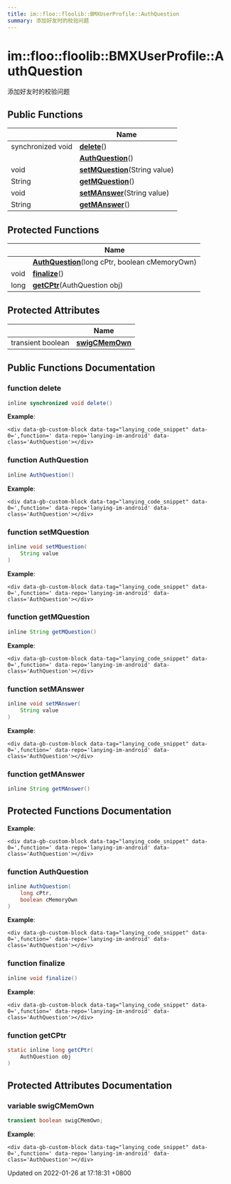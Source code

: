 ```yaml
---
title: im::floo::floolib::BMXUserProfile::AuthQuestion
summary: 添加好友时的校验问题
---
```


# im::floo::floolib::BMXUserProfile::AuthQuestion

添加好友时的校验问题

## Public Functions

|                   | Name                                                                                                                                          |
| ----------------- | --------------------------------------------------------------------------------------------------------------------------------------------- |
| synchronized void | [**delete**](classim\_1\_1floo\_1\_1floolib\_1\_1\_b\_m\_x\_user\_profile\_1\_1\_auth\_question.md#function-delete)()                         |
|                   | [**AuthQuestion**](classim\_1\_1floo\_1\_1floolib\_1\_1\_b\_m\_x\_user\_profile\_1\_1\_auth\_question.md#function-authquestion)()             |
| void              | [**setMQuestion**](classim\_1\_1floo\_1\_1floolib\_1\_1\_b\_m\_x\_user\_profile\_1\_1\_auth\_question.md#function-setmquestion)(String value) |
| String            | [**getMQuestion**](classim\_1\_1floo\_1\_1floolib\_1\_1\_b\_m\_x\_user\_profile\_1\_1\_auth\_question.md#function-getmquestion)()             |
| void              | [**setMAnswer**](classim\_1\_1floo\_1\_1floolib\_1\_1\_b\_m\_x\_user\_profile\_1\_1\_auth\_question.md#function-setmanswer)(String value)     |
| String            | [**getMAnswer**](classim\_1\_1floo\_1\_1floolib\_1\_1\_b\_m\_x\_user\_profile\_1\_1\_auth\_question.md#function-getmanswer)()                 |

## Protected Functions

|      | Name                                                                                                                                                           |
| ---- | -------------------------------------------------------------------------------------------------------------------------------------------------------------- |
|      | [**AuthQuestion**](classim\_1\_1floo\_1\_1floolib\_1\_1\_b\_m\_x\_user\_profile\_1\_1\_auth\_question.md#function-authquestion)(long cPtr, boolean cMemoryOwn) |
| void | [**finalize**](classim\_1\_1floo\_1\_1floolib\_1\_1\_b\_m\_x\_user\_profile\_1\_1\_auth\_question.md#function-finalize)()                                      |
| long | [**getCPtr**](classim\_1\_1floo\_1\_1floolib\_1\_1\_b\_m\_x\_user\_profile\_1\_1\_auth\_question.md#function-getcptr)(AuthQuestion obj)                        |

## Protected Attributes

|                   | Name                                                                                                                          |
| ----------------- | ----------------------------------------------------------------------------------------------------------------------------- |
| transient boolean | [**swigCMemOwn**](classim\_1\_1floo\_1\_1floolib\_1\_1\_b\_m\_x\_user\_profile\_1\_1\_auth\_question.md#variable-swigcmemown) |

## Public Functions Documentation

### function delete

```java
inline synchronized void delete()
```

**Example**:

```
<div data-gb-custom-block data-tag="lanying_code_snippet" data-0=',function=' data-repo='lanying-im-android' data-class='AuthQuestion'></div>
```

### function AuthQuestion

```java
inline AuthQuestion()
```

**Example**:

```
<div data-gb-custom-block data-tag="lanying_code_snippet" data-0=',function=' data-repo='lanying-im-android' data-class='AuthQuestion'></div>
```

### function setMQuestion

```java
inline void setMQuestion(
    String value
)
```

**Example**:

```
<div data-gb-custom-block data-tag="lanying_code_snippet" data-0=',function=' data-repo='lanying-im-android' data-class='AuthQuestion'></div>
```

### function getMQuestion

```java
inline String getMQuestion()
```

**Example**:

```
<div data-gb-custom-block data-tag="lanying_code_snippet" data-0=',function=' data-repo='lanying-im-android' data-class='AuthQuestion'></div>
```

### function setMAnswer

```java
inline void setMAnswer(
    String value
)
```

**Example**:

```
<div data-gb-custom-block data-tag="lanying_code_snippet" data-0=',function=' data-repo='lanying-im-android' data-class='AuthQuestion'></div>
```

### function getMAnswer

```java
inline String getMAnswer()
```

## Protected Functions Documentation

**Example**:

```
<div data-gb-custom-block data-tag="lanying_code_snippet" data-0=',function=' data-repo='lanying-im-android' data-class='AuthQuestion'></div>
```

### function AuthQuestion

```java
inline AuthQuestion(
    long cPtr,
    boolean cMemoryOwn
)
```

**Example**:

```
<div data-gb-custom-block data-tag="lanying_code_snippet" data-0=',function=' data-repo='lanying-im-android' data-class='AuthQuestion'></div>
```

### function finalize

```java
inline void finalize()
```

**Example**:

```
<div data-gb-custom-block data-tag="lanying_code_snippet" data-0=',function=' data-repo='lanying-im-android' data-class='AuthQuestion'></div>
```

### function getCPtr

```java
static inline long getCPtr(
    AuthQuestion obj
)
```

## Protected Attributes Documentation

### variable swigCMemOwn

```java
transient boolean swigCMemOwn;
```

**Example**:

```
<div data-gb-custom-block data-tag="lanying_code_snippet" data-0=',function=' data-repo='lanying-im-android' data-class='AuthQuestion'></div>
```



Updated on 2022-01-26 at 17:18:31 +0800

